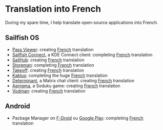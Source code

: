 # Translation into French

During my spare time, I help translate open-source applications into French.

## Sailfish OS

- [Pass Viewer](https://openrepos.net/content/p2501/pass-viewer): creating [French](https://bitbucket.org/christof_buergi/harbour-passviewer/src/master/translations/) translation
- [Sailfish Connect](https://openrepos.net/content/r1tschy/sailfish-connect), a KDE Connect client: completing [French](https://www.transifex.com/r1tschy/sailfish-connect) translation
- [SailHub](https://openrepos.net/node/11318): creating [French](https://weblate.nubecula.org/engage/harbour-sailhub/) translation
- [Storeman](https://openrepos.net/content/osetr/storeman): completing [French](https://www.transifex.com/mentaljam/harbour-storeman) translation
- [Takeoff](https://openrepos.net/content/blacksheepdev/takeoff): creating [French](https://weblate.nubecula.org/projects/harbour-takeoff/harbour-takeoff/) translation
- [Kaktus](https://openrepos.net/content/mkiol/kaktus): completing the huge [French](https://www.transifex.com/mkiol/kaktus/) translation
- [Determinant](https://openrepos.net/content/r1tschy/determinant), a Matrix chat client: creating [French](https://www.transifex.com/r1tschy/determinant/) translation
- [Aenigma](https://openrepos.net/comment/39789), a Soduku game: creating [French](https://weblate.nubecula.org/engage/harbour-aenigma/) translation
- [Vodman](https://openrepos.net/content/jgressmann/vodman): creating [French](https://www.transifex.com/jgressmann/harbour-vodman) translation

## Android

- Package Manager on [F-Droid](https://f-droid.org/packages/com.smartpack.packagemanager/) ou [Google Play](https://play.google.com/store/apps/details?id=com.smartpack.packagemanager): completing [French](https://poeditor.com/projects/po_edit?id_language=50&id=412467) translation
